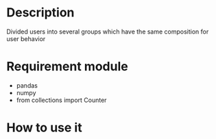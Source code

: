 # Description
Divided users into several groups which have the same composition for user behavior
# Requirement module
- pandas
- numpy
- from collections import Counter
# How to use it

